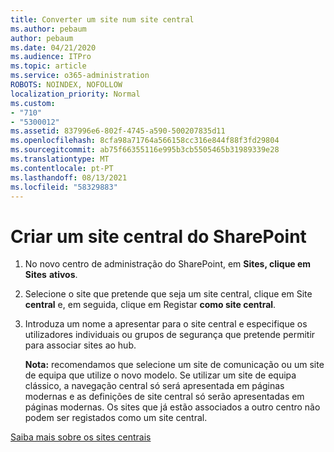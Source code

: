 ```yaml
---
title: Converter um site num site central
ms.author: pebaum
author: pebaum
ms.date: 04/21/2020
ms.audience: ITPro
ms.topic: article
ms.service: o365-administration
ROBOTS: NOINDEX, NOFOLLOW
localization_priority: Normal
ms.custom:
- "710"
- "5300012"
ms.assetid: 837996e6-802f-4745-a590-500207835d11
ms.openlocfilehash: 8cfa98a71764a566158cc316e844f88f3fd29804
ms.sourcegitcommit: ab75f66355116e995b3cb5505465b31989339e28
ms.translationtype: MT
ms.contentlocale: pt-PT
ms.lasthandoff: 08/13/2021
ms.locfileid: "58329883"
---
```

# <a name="create-a-sharepoint-hub-site"></a>Criar um site central do SharePoint

1. No novo centro de administração do SharePoint, em **Sites, clique em Sites** **ativos**.

2. Selecione o site que pretende que seja um site central, clique em Site **central** e, em seguida, clique em Registar **como site central**.

3. Introduza um nome a apresentar para o site central e especifique os utilizadores individuais ou grupos de segurança que pretende permitir para associar sites ao hub.

    **Nota:** recomendamos que selecione um site de comunicação ou um site de equipa que utilize o novo modelo. Se utilizar um site de equipa clássico, a navegação central só será apresentada em páginas modernas e as definições de site central só serão apresentadas em páginas modernas. Os sites que já estão associados a outro centro não podem ser registados como um site central.
  
[Saiba mais sobre os sites centrais](https://go.microsoft.com/fwlink/?linkid=869149)
  